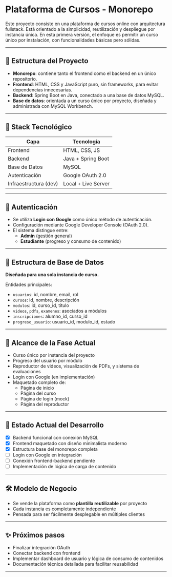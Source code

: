 # Plataforma de Cursos - Monorepo

Este proyecto consiste en una plataforma de cursos online con arquitectura fullstack. Está orientado a la simplicidad, reutilización y despliegue por instancia única. En esta primera versión, el enfoque es permitir un curso único por instalación, con funcionalidades básicas pero sólidas.

---

## 🧱 Estructura del Proyecto

- **Monorepo**: contiene tanto el frontend como el backend en un único repositorio.
- **Frontend**: HTML, CSS y JavaScript puro, sin frameworks, para evitar dependencias innecesarias.
- **Backend**: Spring Boot en Java, conectado a una base de datos MySQL.
- **Base de datos**: orientada a un curso único por proyecto, diseñada y administrada con MySQL Workbench.

---

## 🚀 Stack Tecnológico

| Capa         | Tecnología           |
|--------------|----------------------|
| Frontend     | HTML, CSS, JS        |
| Backend      | Java + Spring Boot   |
| Base de Datos| MySQL                |
| Autenticación| Google OAuth 2.0     |
| Infraestructura (dev) | Local + Live Server |

---

## 🔐 Autenticación

- Se utiliza **Login con Google** como único método de autenticación.
- Configuración mediante Google Developer Console (OAuth 2.0).
- El sistema distingue entre:
  - **Admin** (gestión general)
  - **Estudiante** (progreso y consumo de contenido)

---

## 🧠 Estructura de Base de Datos

**Diseñada para una sola instancia de curso.**

Entidades principales:
- `usuarios`: id, nombre, email, rol
- `cursos`: id, nombre, descripción
- `modulos`: id, curso_id, título
- `videos`, `pdfs`, `examenes`: asociados a módulos
- `inscripciones`: alumno_id, curso_id
- `progreso_usuario`: usuario_id, modulo_id, estado

---

## 🎯 Alcance de la Fase Actual

- Curso único por instancia del proyecto
- Progreso del usuario por módulo
- Reproductor de videos, visualización de PDFs, y sistema de evaluaciones
- Login con Google (en implementación)
- Maquetado completo de:
  - Página de inicio
  - Página del curso
  - Página de login (mock)
  - Página del reproductor

---

## 🧪 Estado Actual del Desarrollo

- [x] Backend funcional con conexión MySQL
- [x] Frontend maquetado con diseño minimalista moderno
- [x] Estructura base del monorepo completa
- [ ] Login con Google en integración
- [ ] Conexión frontend-backend pendiente
- [ ] Implementación de lógica de carga de contenido

---

## 🛠️ Modelo de Negocio

- Se vende la plataforma como **plantilla reutilizable** por proyecto
- Cada instancia es completamente independiente
- Pensada para ser fácilmente desplegable en múltiples clientes

---

## ✨ Próximos pasos

- Finalizar integración OAuth
- Conectar backend con frontend
- Implementar dashboard de usuario y lógica de consumo de contenidos
- Documentación técnica detallada para facilitar reusabilidad

---


